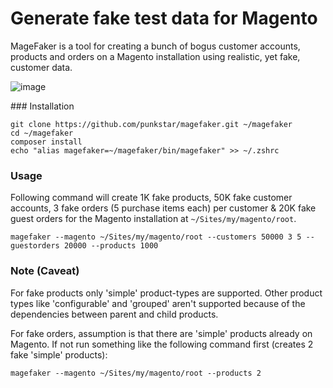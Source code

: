 # Generate fake test data for Magento

MageFaker is a tool for creating a bunch of bogus customer accounts, products and orders on a Magento installation using realistic, yet fake, customer data.

![image](http://up.nicksays.co.uk/image/0240281V1D1e/Screen%20Shot%202012-11-27%20at%2000.12.07.png)

### Installation

    git clone https://github.com/punkstar/magefaker.git ~/magefaker
    cd ~/magefaker
    composer install
    echo "alias magefaker=~/magefaker/bin/magefaker" >> ~/.zshrc

### Usage

Following command will create 1K fake products, 50K fake customer accounts, 3 fake orders (5 purchase items each) per customer & 20K fake guest orders for the Magento installation at `~/Sites/my/magento/root`.

    magefaker --magento ~/Sites/my/magento/root --customers 50000 3 5 --guestorders 20000 --products 1000 

### Note (Caveat)

For fake products only 'simple' product-types are supported. Other product types like 'configurable' and 'grouped' aren't supported because of the dependencies between parent and child products. 

For fake orders, assumption is that there are 'simple' products already on Magento. If not run something like the following command first (creates 2 fake 'simple' products): 

    magefaker --magento ~/Sites/my/magento/root --products 2
